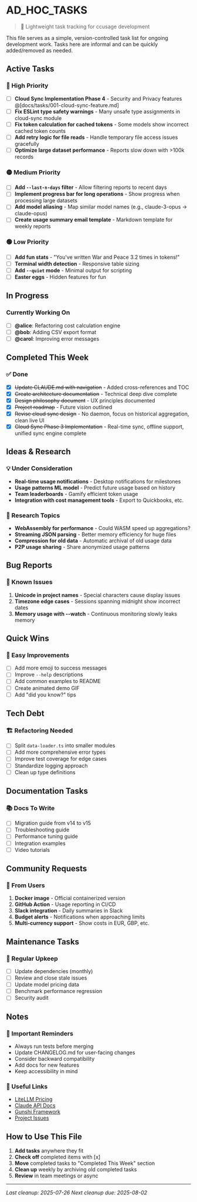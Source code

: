# AD_HOC_TASKS

> 📝 Lightweight task tracking for ccusage development

This file serves as a simple, version-controlled task list for ongoing development work. Tasks here are informal and can be quickly added/removed as needed.

## Active Tasks

### 🔴 High Priority

- [ ] **Cloud Sync Implementation Phase 4** - Security and Privacy features @[docs/tasks/001-cloud-sync-feature.md]
- [ ] **Fix ESLint type safety warnings** - Many unsafe type assignments in cloud-sync module
- [ ] **Fix token calculation for cached tokens** - Some models show incorrect cached token counts
- [ ] **Add retry logic for file reads** - Handle temporary file access issues gracefully
- [ ] **Optimize large dataset performance** - Reports slow down with >100k records

### 🟡 Medium Priority

- [ ] **Add `--last-n-days` filter** - Allow filtering reports to recent days
- [ ] **Implement progress bar for long operations** - Show progress when processing large datasets
- [ ] **Add model aliasing** - Map similar model names (e.g., claude-3-opus → claude-opus)
- [ ] **Create usage summary email template** - Markdown template for weekly reports

### 🟢 Low Priority

- [ ] **Add fun stats** - "You've written War and Peace 3.2 times in tokens!"
- [ ] **Terminal width detection** - Responsive table sizing
- [ ] **Add `--quiet` mode** - Minimal output for scripting
- [ ] **Easter eggs** - Hidden features for fun

## In Progress

### Currently Working On

- [ ] **@alice**: Refactoring cost calculation engine
- [ ] **@bob**: Adding CSV export format
- [ ] **@carol**: Improving error messages

## Completed This Week

### ✅ Done

- [x] ~~Update CLAUDE.md with navigation~~ - Added cross-references and TOC
- [x] ~~Create architecture documentation~~ - Technical deep dive complete
- [x] ~~Design philosophy document~~ - UX principles documented
- [x] ~~Project roadmap~~ - Future vision outlined
- [x] ~~Revise cloud sync design~~ - No daemon, focus on historical aggregation, clean live UI
- [x] ~~Cloud Sync Phase 3 Implementation~~ - Real-time sync, offline support, unified sync engine complete

## Ideas & Research

### 💡 Under Consideration

- **Real-time usage notifications** - Desktop notifications for milestones
- **Usage patterns ML model** - Predict future usage based on history
- **Team leaderboards** - Gamify efficient token usage
- **Integration with cost management tools** - Export to Quickbooks, etc.

### 🔬 Research Topics

- **WebAssembly for performance** - Could WASM speed up aggregations?
- **Streaming JSON parsing** - Better memory efficiency for huge files
- **Compression for old data** - Automatic archival of old usage data
- **P2P usage sharing** - Share anonymized usage patterns

## Bug Reports

### 🐛 Known Issues

1. **Unicode in project names** - Special characters cause display issues
2. **Timezone edge cases** - Sessions spanning midnight show incorrect dates
3. **Memory usage with --watch** - Continuous monitoring slowly leaks memory

## Quick Wins

### 🎯 Easy Improvements

- [ ] Add more emoji to success messages
- [ ] Improve `--help` descriptions
- [ ] Add common examples to README
- [ ] Create animated demo GIF
- [ ] Add "did you know?" tips

## Tech Debt

### 🏗️ Refactoring Needed

- [ ] Split `data-loader.ts` into smaller modules
- [ ] Add more comprehensive error types
- [ ] Improve test coverage for edge cases
- [ ] Standardize logging approach
- [ ] Clean up type definitions

## Documentation Tasks

### 📚 Docs To Write

- [ ] Migration guide from v14 to v15
- [ ] Troubleshooting guide
- [ ] Performance tuning guide
- [ ] Integration examples
- [ ] Video tutorials

## Community Requests

### 👥 From Users

1. **Docker image** - Official containerized version
2. **GitHub Action** - Usage reporting in CI/CD
3. **Slack integration** - Daily summaries in Slack
4. **Budget alerts** - Notifications when approaching limits
5. **Multi-currency support** - Show costs in EUR, GBP, etc.

## Maintenance Tasks

### 🔧 Regular Upkeep

- [ ] Update dependencies (monthly)
- [ ] Review and close stale issues
- [ ] Update model pricing data
- [ ] Benchmark performance regression
- [ ] Security audit

## Notes

### 📌 Important Reminders

- Always run tests before merging
- Update CHANGELOG.md for user-facing changes
- Consider backward compatibility
- Add docs for new features
- Keep accessibility in mind

### 🔗 Useful Links

- [LiteLLM Pricing](https://github.com/BerriAI/litellm/blob/main/model_prices_and_context_window.json)
- [Claude API Docs](https://docs.anthropic.com)
- [Gunshi Framework](https://gunshi.dev)
- [Project Issues](https://github.com/Wordbrahma/ccusage/issues)

## How to Use This File

1. **Add tasks** anywhere they fit
2. **Check off** completed items with [x]
3. **Move** completed tasks to "Completed This Week" section
4. **Clean up** weekly by archiving old completed tasks
5. **Review** in team meetings or async

---

*Last cleanup: 2025-07-26*
*Next cleanup due: 2025-08-02*